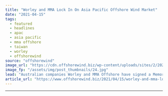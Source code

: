 ```yaml
---
title: "Worley and MMA Lock In On Asia Pacific Offshore Wind Market"
date: "2021-04-15"
tags: 
  - featured
  - headlines
  - apac
  - asia pacific
  - mma offshore
  - taiwan
  - worley
  - offshorewind
source: "offshorewind"
image_url: "https://cdn.offshorewind.biz/wp-content/uploads/sites/2/2021/04/15102529/Worley-and-MMA-Lock-In-On-Asia-Pacific-Offshore-Wind-Market.jpg"
image_fp: "/assets/img/post_thumbnails/24.jpg"
lead: "Australian companies Worley and MMA Offshore have signed a Memorandum of Understanding to jointly"
article_url: "https://www.offshorewind.biz/2021/04/15/worley-and-mma-lock-in-on-asia-pacific-offshore-wind-market/"
---
```


---
